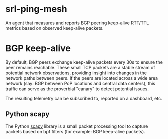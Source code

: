 # srl-ping-mesh
An agent that measures and reports BGP peering keep-alive RTT/TTL metrics based on observed keep-alive packets.

# BGP keep-alive
By default, BGP peers exchange keep-alive packets every 30s to ensure the peer remains reachable. These small TCP packets are a stable stream of potential network observations, providing insight into changes in the network paths between peers. If the peers are located across a wide area network (say: BGP between PoP locations and central data centers), this traffic can serve as the proverbial "canary" to detect potential issues.

The resulting telemetry can be subscribed to, reported on a dashboard, etc.

## Python scapy
The Python [scapy](https://scapy.net/) library is a small packet processing tool to capture packets based on bpf filters (for example: BGP keep-alive packets).
